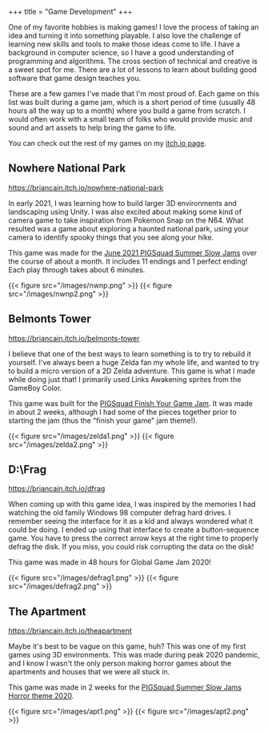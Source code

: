 +++
title = "Game Development"
+++

One of my favorite hobbies is making games! I love the process of taking an idea
and turning it into something playable. I also love the challenge of learning
new skills and tools to make those ideas come to life. I have a background in
computer science, so I have a good understanding of programming and algorithms.
The cross section of technical and creative is a sweet spot for me.
There are a lot of lessons to learn about building good software that game
design teaches you.

These are a few games I've made that I'm most proud of. Each game on this list
was built during a game jam, which is a short period of time (usually 48 hours all
the way up to a month) where you build a game from scratch. I would often work
with a small team of folks who would provide music and sound and art assets to
help bring the game to life.

You can check out the rest of my games on my [itch.io page](https://briancain.itch.io/). 

## Nowhere National Park

https://briancain.itch.io/nowhere-national-park

In early 2021, I was learning how to build larger 3D environments and landscaping
using Unity. I was also excited about making some kind of camera game to take inspiration from
Pokemon Snap on the N64. What resulted was a game about exploring a haunted national
park, using your camera to identify spooky things that you see along your hike.

This game was made for the [June 2021 PIGSquad Summer Slow Jams](https://itch.io/jam/ssjexploration)
over the course of about a month. It includes 11 endings and 1 perfect ending!
Each play through takes about 6 minutes.

{{< figure src="/images/nwnp.png" >}}
{{< figure src="/images/nwnp2.png" >}}

## Belmonts Tower

https://briancain.itch.io/belmonts-tower

I believe that one of the best ways to learn something is to try to rebuild it
yourself. I've always been a huge Zelda fan my whole life, and wanted to try to
build a micro version of a 2D Zelda adventure. This game is what I made while
doing just that! I primarily used Links Awakening sprites from the GameBoy Color.

This game was built for the [PIGSquad Finish Your Game Jam](https://itch.io/jam/finishyourgamejam2020).
It was made in about 2 weeks, although I had some of the pieces together prior
to starting the jam (thus the "finish your game" jam theme!).

{{< figure src="/images/zelda1.png" >}}
{{< figure src="/images/zelda2.png" >}}

## D:\Frag

https://briancain.itch.io/dfrag

When coming up with this game idea, I was inspired by the memories I had
watching the old family Windows 98 computer defrag hard drives. I remember
seeing the interface for it as a kid and always wondered what it could be doing.
I ended up using that interface to create a button-sequence game. You have to press
the correct arrow keys at the right time to properly defrag the disk. If you miss,
you could risk corrupting the data on the disk!

This game was made in 48 hours for Global Game Jam 2020!

{{< figure src="/images/defrag1.png" >}}
{{< figure src="/images/defrag2.png" >}}

## The Apartment

https://briancain.itch.io/theapartment

Maybe it's best to be vague on this game, huh? This was one of my first games
using 3D environments. This was made during peak 2020 pandemic, and I know I
wasn't the only person making horror games about the apartments and houses that
we were all stuck in.

This game was made in 2 weeks for the [PIGSquad Summer Slow Jams Horror theme 2020](https://itch.io/jam/ssjhorror).

{{< figure src="/images/apt1.png" >}}
{{< figure src="/images/apt2.png" >}}

